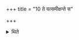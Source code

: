 +++
title = "10 ते यत्समीक्षन्ते स"

+++

<details><summary>थिते</summary>

10. That they look at each other, that is (to be understood) as the mutual invocation. 
</details>
